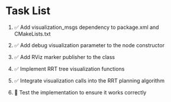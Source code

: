 # Task List

1. ✅ Add visualization_msgs dependency to package.xml and CMakeLists.txt

2. ✅ Add debug visualization parameter to the node constructor

3. ✅ Add RViz marker publisher to the class

4. ✅ Implement RRT tree visualization functions

5. ✅ Integrate visualization calls into the RRT planning algorithm

6. 🔄 Test the implementation to ensure it works correctly

